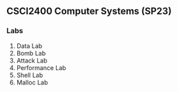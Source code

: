 ## CSCI2400 Computer Systems (SP23)
### Labs
1. Data Lab
2. Bomb Lab
3. Attack Lab
4. Performance Lab
5. Shell Lab
6. Malloc Lab
